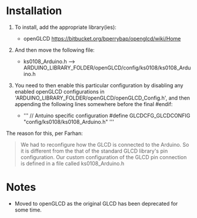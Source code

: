 # Installation

1. To install, add the appropriate library(ies):
   - openGLCD https://bitbucket.org/bperrybap/openglcd/wiki/Home

2. And then move the following file:
   - ks0108_Arduino.h  -->  ARDUINO_LIBRARY_FOLDER/openGLCD/config/ks0108/ks0108_Arduino.h

3. You need to then enable this particular configuration by disabling any enabled openGLCD configurations in 'ARDUINO_LIBRARY_FOLDER/openGLCD/openGLCD_Config.h', and then appending the following lines somewhere before the final #endif:
   - '''
     // Antuino specific configuration
     #define GLCDCFG_GLCDCONFIG "config/ks0108/ks0108_Arduino.h"
     '''

The reason for this, per Farhan:
>We had to reconfigure how the GLCD is connected to the Arduino. So it is different from the that of the standard GLCD library's pin configuration. Our custom configuration of the GLCD pin connection is defined in a file called ks0108_Arduino.h

# Notes
- Moved to openGLCD as the original GLCD has been deprecated for some time.
